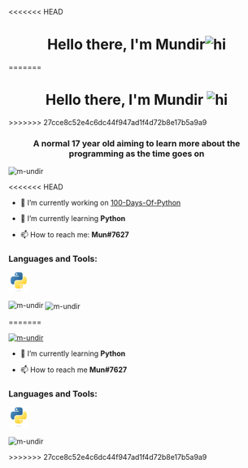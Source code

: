 <<<<<<< HEAD
<h1 align="center">Hello there, I'm Mundir<img src="https://user-images.githubusercontent.com/1303154/88677602-1635ba80-d120-11ea-84d8-d263ba5fc3c0.gif" width="28px" alt="hi"></h1>
=======
<h1 align="center">Hello there, I'm Mundir <img src="https://user-images.githubusercontent.com/1303154/88677602-1635ba80-d120-11ea-84d8-d263ba5fc3c0.gif" width="28px" alt="hi"></h1>
>>>>>>> 27cce8c52e4c6dc44f947ad1f4d72b8e17b5a9a9
<h3 align="center">A normal 17 year old aiming to learn more about the programming as the time goes on</h3>

<p align="left"> <img src="https://komarev.com/ghpvc/?username=m-undir&label=Profile%20views&color=0e75b6&style=flat" alt="m-undir" /> </p>

<<<<<<< HEAD
- 🔭 I’m currently working on [100-Days-Of-Python](https://github.com/M-undir/100-Days-of-Python)


- 🌱 I’m currently learning **Python**


- 📫 How to reach me: **Mun#7627**


<h3 align="left">Languages and Tools:</h3>
<p align="left"> <a href="https://www.python.org" target="_blank"> <img src="https://raw.githubusercontent.com/devicons/devicon/master/icons/python/python-original.svg" alt="python" width="40" height="40"/> </a> </p>

<p><img align="left" src="https://github-readme-stats.vercel.app/api/top-langs?username=m-undir&show_icons=true&locale=en&layout=compact" alt="m-undir" /></p>

<p>&nbsp;<img align="center" src="https://github-readme-stats.vercel.app/api?username=m-undir&show_icons=true&locale=en" alt="m-undir" /></p>


=======
<p align="left"> <a href="https://github.com/ryo-ma/github-profile-trophy"><img src="https://github-profile-trophy.vercel.app/?username=m-undir" alt="m-undir" /></a> </p>

- 🌱 I’m currently learning **Python**

- 📫 How to reach me **Mun#7627**


<h3 align="left">Languages and Tools:</h3>
<p align="left"> <a href="https://www.python.org" target="_blank"> <img src="https://raw.githubusercontent.com/devicons/devicon/master/icons/python/python-original.svg" alt="python" width="40" height="40"/> </a> </p>

<p><img align="center" src="https://github-readme-stats.vercel.app/api/top-langs?username=m-undir&show_icons=true&locale=en&layout=compact" alt="m-undir" /></p>
>>>>>>> 27cce8c52e4c6dc44f947ad1f4d72b8e17b5a9a9
